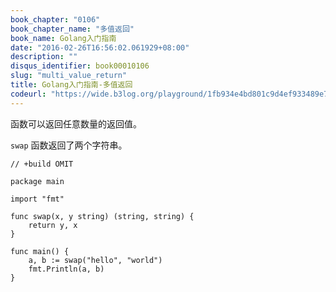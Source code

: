 ```yaml
---
book_chapter: "0106"
book_chapter_name: "多值返回"
book_name: Golang入门指南
date: "2016-02-26T16:56:02.061929+08:00"
description: ""
disqus_identifier: book00010106
slug: "multi_value_return"
title: Golang入门指南-多值返回
codeurl: "https://wide.b3log.org/playground/1fb934e4bd801c9d4ef933489e73efbb.go"
---
```


函数可以返回任意数量的返回值。

`swap` 函数返回了两个字符串。

```
// +build OMIT

package main

import "fmt"

func swap(x, y string) (string, string) {
	return y, x
}

func main() {
	a, b := swap("hello", "world")
	fmt.Println(a, b)
}

```

